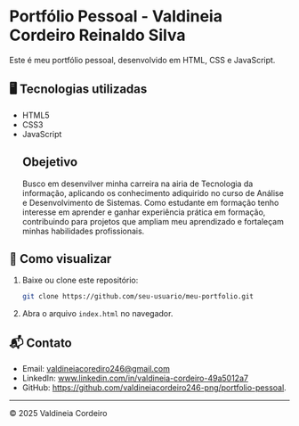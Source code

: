 # Portfólio Pessoal - Valdineia Cordeiro Reinaldo Silva

Este é meu portfólio pessoal, desenvolvido em HTML, CSS e JavaScript.

## 🖥️ Tecnologias utilizadas
- HTML5
- CSS3
- JavaScript
  ## Obejetivo
  Busco em desenvilver minha carreira na airia de Tecnologia da informação,
  aplicando os conhecimento adiquirido no curso de Análise e Desenvolvimento de Sistemas. Como estudante em formação tenho interesse em aprender e ganhar experiência prática em formação, contribuindo para projetos que ampliam meu aprendizado e fortaleçam minhas habilidades profissionais.

## 🚀 Como visualizar
1. Baixe ou clone este repositório:
   ```bash
   git clone https://github.com/seu-usuario/meu-portfolio.git
   ```
2. Abra o arquivo `index.html` no navegador.

## 📬 Contato
- Email: valdineiacorediro246@gmail.com
- LinkedIn: www.linkedin.com/in/valdineia-cordeiro-49a5012a7
- GitHub: https://github.com/valdineiacordeiro246-png/portfolio-pessoal.

---
© 2025 Valdineia Cordeiro
